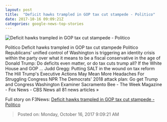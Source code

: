 ```yaml
---
layout: post
title:  "Deficit hawks trampled in GOP tax cut stampede - Politico"
date: 2017-10-16 09:09:21Z
categories: google-news-top-stories
---
```


![Deficit hawks trampled in GOP tax cut stampede - Politico](http://static.politico.com/ea/d9/d5e3ec3e4f4792ee65dbfbad39f2/171013-bob-corker-gty-1160.jpg)

Politico Deficit hawks trampled in GOP tax cut stampede Politico Republicans' unified control of Washington is triggering an identity crisis within the party over what it means to be a fiscal conservative in the age of Donald Trump: Do deficits even matter, or do tax cuts trump all? If the White House and GOP ... Judd Gregg: Putting SALT in the wound on tax reform The Hill Trump's Executive Actions May Mean More Headaches For Struggling Congress NPR The Democrats' 2018 attack plan: Go get Trump and Congress Washington Examiner Sacramento Bee - The Week Magazine - Fox News - CBS News all 81 news articles »


Full story on F3News: [Deficit hawks trampled in GOP tax cut stampede - Politico](http://www.f3nws.com/n/uXrMrH)

> Posted on: Monday, October 16, 2017 9:09:21 AM
